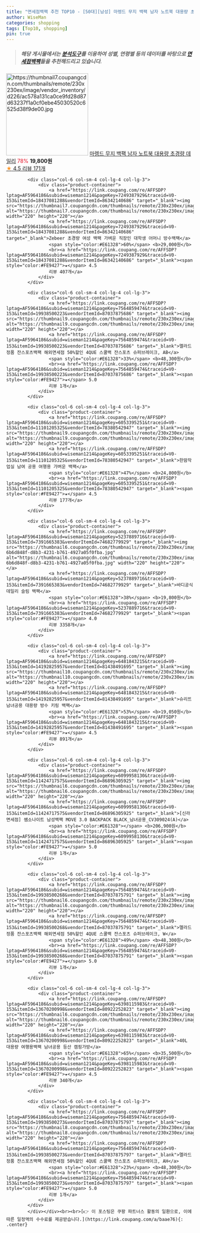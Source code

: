 ```yaml
---
title: "면세점백팩 추천 TOP10 - [50대][남성] 마렝드 무지 백팩 남자 노트북 대용량 초경량 데일리"
author: WiseMan
categories: shopping
tags: [Top10, shopping]
pin: true
---
```


> ##### 해당 게시물에서는 [**분석도구**](https://itemscout.io/)를 이용하여 **성별**, **연령별** 등의 데이터를 바탕으로 [**면세점백팩**](https://link.coupang.com/a/baae76)들을 추천해드리고 있습니다.
<div class="container"><div class="row">
            <div class="col-6 col-sm-4 col-lg-4 col-lg-3">
                <div class="product-container">
                    <a href="https://link.coupang.com/re/AFFSDP?lptag=AF5964186&subid=wiseman1214&pageKey=7479274896&traceid=V0-153&itemId=19532685479&vendorItemId=87567427719" target="_blank"><img src="https://thumbnail7.coupangcdn.com/thumbnails/remote/230x230ex/image/vendor_inventory/d226/ac578a131ca0ce9fd28d87d63237f1a0cf0ebe45030520c6525d38f9de00.jpg" alt="https://thumbnail7.coupangcdn.com/thumbnails/remote/230x230ex/image/vendor_inventory/d226/ac578a131ca0ce9fd28d87d63237f1a0cf0ebe45030520c6525d38f9de00.jpg" width="220" height="220"></a>
                    <a href="https://link.coupang.com/re/AFFSDP?lptag=AF5964186&subid=wiseman1214&pageKey=7479274896&traceid=V0-153&itemId=19532685479&vendorItemId=87567427719" target="_blank">마렝드 무지 백팩 남자 노트북 대용량 초경량 데일리</a>
                    <span style="color:#E61328">78%</span> <b>19,800원</b>
                    <br><a href="https://link.coupang.com/re/AFFSDP?lptag=AF5964186&subid=wiseman1214&pageKey=7479274896&traceid=V0-153&itemId=19532685479&vendorItemId=87567427719" target="_blank"><span style="color:#FE9427">★</span> 4.5
                    리뷰 171개</a>
                </div>
            </div>
            
            <div class="col-6 col-sm-4 col-lg-4 col-lg-3">
                <div class="product-container">
                    <a href="https://link.coupang.com/re/AFFSDP?lptag=AF5964186&subid=wiseman1214&pageKey=7249387929&traceid=V0-153&itemId=18437081288&vendorItemId=86342140686" target="_blank"><img src="https://thumbnail7.coupangcdn.com/thumbnails/remote/230x230ex/image/vendor_inventory/6441/b6e246d16c04546b7d0d25612fc369bf056b6f3dcd1b15338a8457aaaef6.png" alt="https://thumbnail7.coupangcdn.com/thumbnails/remote/230x230ex/image/vendor_inventory/6441/b6e246d16c04546b7d0d25612fc369bf056b6f3dcd1b15338a8457aaaef6.png" width="220" height="220"></a>
                    <a href="https://link.coupang.com/re/AFFSDP?lptag=AF5964186&subid=wiseman1214&pageKey=7249387929&traceid=V0-153&itemId=18437081288&vendorItemId=86342140686" target="_blank">Zebeer 초경량 여성 백팩 가벼운 직장인 대학생 어머니 방수백팩</a>
                    <span style="color:#E61328">60%</span> <b>29,000원</b>
                    <br><a href="https://link.coupang.com/re/AFFSDP?lptag=AF5964186&subid=wiseman1214&pageKey=7249387929&traceid=V0-153&itemId=18437081288&vendorItemId=86342140686" target="_blank"><span style="color:#FE9427">★</span> 4.5
                    리뷰 407개</a>
                </div>
            </div>
            
            <div class="col-6 col-sm-4 col-lg-4 col-lg-3">
                <div class="product-container">
                    <a href="https://link.coupang.com/re/AFFSDP?lptag=AF5964186&subid=wiseman1214&pageKey=7564859474&traceid=V0-153&itemId=19938500223&vendorItemId=87037875686" target="_blank"><img src="https://thumbnail9.coupangcdn.com/thumbnails/remote/230x230ex/image/vendor_inventory/cd81/83a87edd671f98134a8acfb8a84c70ecd7493df6cbd7118ea6d60ee04278.png" alt="https://thumbnail9.coupangcdn.com/thumbnails/remote/230x230ex/image/vendor_inventory/cd81/83a87edd671f98134a8acfb8a84c70ecd7493df6cbd7118ea6d60ee04278.png" width="220" height="220"></a>
                    <a href="https://link.coupang.com/re/AFFSDP?lptag=AF5964186&subid=wiseman1214&pageKey=7564859474&traceid=V0-153&itemId=19938500223&vendorItemId=87037875686" target="_blank">멜라드 정품 잔스포츠백팩 해외면세점 50%할인 4QUE 스쿨백 잔스포츠 슈퍼브레이크, AB</a>
                    <span style="color:#E61328">33%</span> <b>48,300원</b>
                    <br><a href="https://link.coupang.com/re/AFFSDP?lptag=AF5964186&subid=wiseman1214&pageKey=7564859474&traceid=V0-153&itemId=19938500223&vendorItemId=87037875686" target="_blank"><span style="color:#FE9427">★</span> 5.0
                    리뷰 1개</a>
                </div>
            </div>
            
            <div class="col-6 col-sm-4 col-lg-4 col-lg-3">
                <div class="product-container">
                    <a href="https://link.coupang.com/re/AFFSDP?lptag=AF5964186&subid=wiseman1214&pageKey=6053395251&traceid=V0-153&itemId=11101205325&vendorItemId=78380542947" target="_blank"><img src="https://thumbnail9.coupangcdn.com/thumbnails/remote/230x230ex/image/rs_quotation_api/ibhnnhjt/5e983ed9f1294ee88be7d01c2b7866c9.jpg" alt="https://thumbnail9.coupangcdn.com/thumbnails/remote/230x230ex/image/rs_quotation_api/ibhnnhjt/5e983ed9f1294ee88be7d01c2b7866c9.jpg" width="220" height="220"></a>
                    <a href="https://link.coupang.com/re/AFFSDP?lptag=AF5964186&subid=wiseman1214&pageKey=6053395251&traceid=V0-153&itemId=11101205325&vendorItemId=78380542947" target="_blank">한땀작업실 남여 공용 여행용 가벼운 백팩</a>
                    <span style="color:#E61328">47%</span> <b>24,800원</b>
                    <br><a href="https://link.coupang.com/re/AFFSDP?lptag=AF5964186&subid=wiseman1214&pageKey=6053395251&traceid=V0-153&itemId=11101205325&vendorItemId=78380542947" target="_blank"><span style="color:#FE9427">★</span> 4.5
                    리뷰 177개</a>
                </div>
            </div>
            
            <div class="col-6 col-sm-4 col-lg-4 col-lg-3">
                <div class="product-container">
                    <a href="https://link.coupang.com/re/AFFSDP?lptag=AF5964186&subid=wiseman1214&pageKey=5237889716&traceid=V0-153&itemId=7391665383&vendorItemId=74682779929" target="_blank"><img src="https://thumbnail6.coupangcdn.com/thumbnails/remote/230x230ex/image/retail/images/1506003214953195-6b6d848f-d8b3-4231-b761-4927a05f0fba.jpg" alt="https://thumbnail6.coupangcdn.com/thumbnails/remote/230x230ex/image/retail/images/1506003214953195-6b6d848f-d8b3-4231-b761-4927a05f0fba.jpg" width="220" height="220"></a>
                    <a href="https://link.coupang.com/re/AFFSDP?lptag=AF5964186&subid=wiseman1214&pageKey=5237889716&traceid=V0-153&itemId=7391665383&vendorItemId=74682779929" target="_blank">바디공식 데일리 슬림 백팩</a>
                    <span style="color:#E61328">38%</span> <b>19,800원</b>
                    <br><a href="https://link.coupang.com/re/AFFSDP?lptag=AF5964186&subid=wiseman1214&pageKey=5237889716&traceid=V0-153&itemId=7391665383&vendorItemId=74682779929" target="_blank"><span style="color:#FE9427">★</span> 4.0
                    리뷰 3358개</a>
                </div>
            </div>
            
            <div class="col-6 col-sm-4 col-lg-4 col-lg-3">
                <div class="product-container">
                    <a href="https://link.coupang.com/re/AFFSDP?lptag=AF5964186&subid=wiseman1214&pageKey=6481843215&traceid=V0-153&itemId=14192825957&vendorItemId=81438491695" target="_blank"><img src="https://thumbnail10.coupangcdn.com/thumbnails/remote/230x230ex/image/vendor_inventory/f375/8429104371cc84040d4d84b302f79c9ef26fdbf56c7944fe4165ea6fade3.png" alt="https://thumbnail10.coupangcdn.com/thumbnails/remote/230x230ex/image/vendor_inventory/f375/8429104371cc84040d4d84b302f79c9ef26fdbf56c7944fe4165ea6fade3.png" width="220" height="220"></a>
                    <a href="https://link.coupang.com/re/AFFSDP?lptag=AF5964186&subid=wiseman1214&pageKey=6481843215&traceid=V0-153&itemId=14192825957&vendorItemId=81438491695" target="_blank">슈리뜨 남녀공용 대용량 방수 키링 백팩</a>
                    <span style="color:#E61328">53%</span> <b>19,050원</b>
                    <br><a href="https://link.coupang.com/re/AFFSDP?lptag=AF5964186&subid=wiseman1214&pageKey=6481843215&traceid=V0-153&itemId=14192825957&vendorItemId=81438491695" target="_blank"><span style="color:#FE9427">★</span> 4.5
                    리뷰 891개</a>
                </div>
            </div>
            
            <div class="col-6 col-sm-4 col-lg-4 col-lg-3">
                <div class="product-container">
                    <a href="https://link.coupang.com/re/AFFSDP?lptag=AF5964186&subid=wiseman1214&pageKey=6099958130&traceid=V0-153&itemId=11424717575&vendorItemId=86896305925" target="_blank"><img src="https://thumbnail6.coupangcdn.com/thumbnails/remote/230x230ex/image/vendor_inventory/a0e1/e80a1513bdde706a09fe16876bb89392a90e02039e98640bf0cdbe8be170.png" alt="https://thumbnail6.coupangcdn.com/thumbnails/remote/230x230ex/image/vendor_inventory/a0e1/e80a1513bdde706a09fe16876bb89392a90e02039e98640bf0cdbe8be170.png" width="220" height="220"></a>
                    <a href="https://link.coupang.com/re/AFFSDP?lptag=AF5964186&subid=wiseman1214&pageKey=6099958130&traceid=V0-153&itemId=11424717575&vendorItemId=86896305925" target="_blank">[신라면세점] 쌤소나이트 남성백팩 MOVE 3.0 BACKPACK BLACK_남녀공용_CV309024(A)</a>
                    <span style="color:#E61328"></span> <b>206,900원</b>
                    <br><a href="https://link.coupang.com/re/AFFSDP?lptag=AF5964186&subid=wiseman1214&pageKey=6099958130&traceid=V0-153&itemId=11424717575&vendorItemId=86896305925" target="_blank"><span style="color:#FE9427">★</span> 5.0
                    리뷰 1개</a>
                </div>
            </div>
            
            <div class="col-6 col-sm-4 col-lg-4 col-lg-3">
                <div class="product-container">
                    <a href="https://link.coupang.com/re/AFFSDP?lptag=AF5964186&subid=wiseman1214&pageKey=7564859474&traceid=V0-153&itemId=19938500268&vendorItemId=87037875791" target="_blank"><img src="https://thumbnail6.coupangcdn.com/thumbnails/remote/230x230ex/image/vendor_inventory/e3b2/dbff0fc2764ee5e42f21a7a303d2f80e281cc141f5c58b49b9e89cbb6d9d.png" alt="https://thumbnail6.coupangcdn.com/thumbnails/remote/230x230ex/image/vendor_inventory/e3b2/dbff0fc2764ee5e42f21a7a303d2f80e281cc141f5c58b49b9e89cbb6d9d.png" width="220" height="220"></a>
                    <a href="https://link.coupang.com/re/AFFSDP?lptag=AF5964186&subid=wiseman1214&pageKey=7564859474&traceid=V0-153&itemId=19938500268&vendorItemId=87037875791" target="_blank">멜라드 정품 잔스포츠백팩 해외면세점 50%할인 4QUE 스쿨백 잔스포츠 슈퍼브레이크, W</a>
                    <span style="color:#E61328">49%</span> <b>48,300원</b>
                    <br><a href="https://link.coupang.com/re/AFFSDP?lptag=AF5964186&subid=wiseman1214&pageKey=7564859474&traceid=V0-153&itemId=19938500268&vendorItemId=87037875791" target="_blank"><span style="color:#FE9427">★</span> 5.0
                    리뷰 1개</a>
                </div>
            </div>
            
            <div class="col-6 col-sm-4 col-lg-4 col-lg-3">
                <div class="product-container">
                    <a href="https://link.coupang.com/re/AFFSDP?lptag=AF5964186&subid=wiseman1214&pageKey=6398115983&traceid=V0-153&itemId=13670200998&vendorItemId=80922252823" target="_blank"><img src="https://thumbnail6.coupangcdn.com/thumbnails/remote/230x230ex/image/vendor_inventory/588f/72b0bcdd893a5f491c2adbd0e303f18f64ec49bebf7db929aed561a18aa3.jpg" alt="https://thumbnail6.coupangcdn.com/thumbnails/remote/230x230ex/image/vendor_inventory/588f/72b0bcdd893a5f491c2adbd0e303f18f64ec49bebf7db929aed561a18aa3.jpg" width="220" height="220"></a>
                    <a href="https://link.coupang.com/re/AFFSDP?lptag=AF5964186&subid=wiseman1214&pageKey=6398115983&traceid=V0-153&itemId=13670200998&vendorItemId=80922252823" target="_blank">40L 대용량 여행용백팩 남녀공용 등산 캠핑가방</a>
                    <span style="color:#E61328">65%</span> <b>35,500원</b>
                    <br><a href="https://link.coupang.com/re/AFFSDP?lptag=AF5964186&subid=wiseman1214&pageKey=6398115983&traceid=V0-153&itemId=13670200998&vendorItemId=80922252823" target="_blank"><span style="color:#FE9427">★</span> 4.5
                    리뷰 340개</a>
                </div>
            </div>
            
            <div class="col-6 col-sm-4 col-lg-4 col-lg-3">
                <div class="product-container">
                    <a href="https://link.coupang.com/re/AFFSDP?lptag=AF5964186&subid=wiseman1214&pageKey=7564859474&traceid=V0-153&itemId=19938500273&vendorItemId=87037875797" target="_blank"><img src="https://thumbnail8.coupangcdn.com/thumbnails/remote/230x230ex/image/vendor_inventory/a20c/fbe0ed9dc97e9d01587bb63aa89931e4d10db4fd65e6eb8d9dda19a7954a.png" alt="https://thumbnail8.coupangcdn.com/thumbnails/remote/230x230ex/image/vendor_inventory/a20c/fbe0ed9dc97e9d01587bb63aa89931e4d10db4fd65e6eb8d9dda19a7954a.png" width="220" height="220"></a>
                    <a href="https://link.coupang.com/re/AFFSDP?lptag=AF5964186&subid=wiseman1214&pageKey=7564859474&traceid=V0-153&itemId=19938500273&vendorItemId=87037875797" target="_blank">멜라드 정품 잔스포츠백팩 해외면세점 50%할인 4QUE 스쿨백 잔스포츠 슈퍼브레이크, AH</a>
                    <span style="color:#E61328">23%</span> <b>48,300원</b>
                    <br><a href="https://link.coupang.com/re/AFFSDP?lptag=AF5964186&subid=wiseman1214&pageKey=7564859474&traceid=V0-153&itemId=19938500273&vendorItemId=87037875797" target="_blank"><span style="color:#FE9427">★</span> 5.0
                    리뷰 1개</a>
                </div>
            </div>
            </div></div><br><br>[👉 이 포스팅은 쿠팡 파트너스 활동의 일환으로, 이에 따른 일정액의 수수료를 제공받습니다.](https://link.coupang.com/a/baae76){: .center}